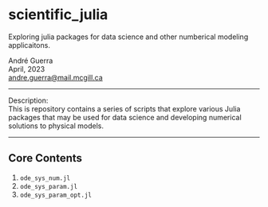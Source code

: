 # scientific_julia
Exploring julia packages for data science and other numberical modeling applicaitons.

André Guerra \
April, 2023 \
andre.guerra@mail.mcgill.ca  

---
Description: \
This is repository contains a series of scripts that explore various Julia packages that may be used for data science and developing numerical solutions to physical models.

---
## Core Contents
1. `ode_sys_num.jl`
2. `ode_sys_param.jl`
3. `ode_sys_param_opt.jl`